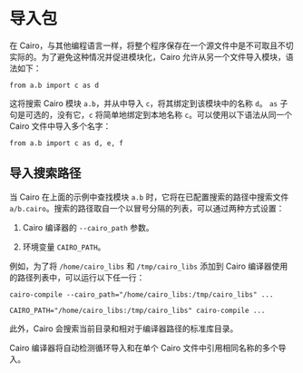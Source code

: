 # 导入包
在 Cairo，与其他编程语言一样，将整个程序保存在一个源文件中是不可取且不切实际的。为了避免这种情况并促进模块化，Cairo 允许从另一个文件导入模块，语法如下：

```
from a.b import c as d
```

这将搜索 Cairo 模块 `a.b`，并从中导入 `c`，将其绑定到该模块中的名称 `d`。 `as` 子句是可选的，没有它，`c` 将简单地绑定到本地名称 `c`。可以使用以下语法从同一个 Cairo 文件中导入多个名字：

```
from a.b import c as d, e, f
```

## 导入搜索路径

当 Cairo 在上面的示例中查找模块 `a.b` 时，它将在已配置搜索的路径中搜索文件 `a/b.cairo`。搜索的路径取自一个以冒号分隔的列表，可以通过两种方式设置：

1. Cairo 编译器的 `--cairo_path` 参数。

2. 环境变量 `CAIRO_PATH`。

例如，为了将 `/home/cairo_libs` 和 `/tmp/cairo_libs` 添加到 Cairo 编译器使用的路径列表中，可以运行以下任一行：

```
cairo-compile --cairo_path="/home/cairo_libs:/tmp/cairo_libs" ...

CAIRO_PATH="/home/cairo_libs:/tmp/cairo_libs" cairo-compile ...
```

此外，Cairo 会搜索当前目录和相对于编译器路径的标准库目录。

Cairo 编译器将自动检测循环导入和在单个 Cairo 文件中引用相同名称的多个导入。
